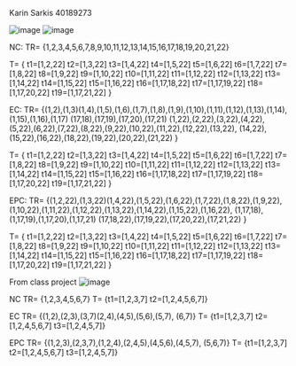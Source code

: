 Karin Sarkis 40189273

![image](https://github.com/SOEN345-WINTER2024/cfg-graph-lab-KarinSarkis/assets/91097032/5b2c061a-a029-4ceb-9c88-2821d39e4027)
![image](https://github.com/SOEN345-WINTER2024/cfg-graph-lab-KarinSarkis/assets/91097032/cb2feeb8-38c2-46ca-9952-c8ddb9196378)

NC:
TR= {1,2,3,4,5,6,7,8,9,10,11,12,13,14,15,16,17,18,19,20,21,22}

T= {
t1=[1,2,22]
t2=[1,3,22]
t3=[1,4,22]
t4=[1,5,22]
t5=[1,6,22]
t6=[1,7,22]
t7=[1,8,22]
t8=[1,9,22]
t9=[1,10,22]
t10=[1,11,22]
t11=[1,12,22]
t12=[1,13,22]
t13=[1,14,22]
t14=[1,15,22]
t15=[1,16,22]
t16=[1,17,18,22]
t17=[1,17,19,22]
t18=[1,17,20,22]
t19=[1,17,21,22]
}

EC:
TR= {(1,2),(1,3)(1,4),(1,5),(1,6),(1,7),(1,8),(1,9),(1,10),(1,11),(1,12),(1,13),(1,14),(1,15),(1,16),(1,17)
(17,18),(17,19),(17,20),(17,21)
(1,22),(2,22),(3,22),(4,22),(5,22),(6,22),(7,22),(8,22),(9,22),(10,22),(11,22),(12,22),(13,22),
(14,22),(15,22),(16,22),(18,22),(19,22),(20,22),(21,22)
}

T= {
t1=[1,2,22]
t2=[1,3,22]
t3=[1,4,22]
t4=[1,5,22]
t5=[1,6,22]
t6=[1,7,22]
t7=[1,8,22]
t8=[1,9,22]
t9=[1,10,22]
t10=[1,11,22]
t11=[1,12,22]
t12=[1,13,22]
t13=[1,14,22]
t14=[1,15,22]
t15=[1,16,22]
t16=[1,17,18,22]
t17=[1,17,19,22]
t18=[1,17,20,22]
t19=[1,17,21,22]
}


EPC:
TR= {(1,2,22),(1,3,22)(1,4,22),(1,5,22),(1,6,22),(1,7,22),(1,8,22),(1,9,22),(1,10,22),(1,11,22),(1,12,22),(1,13,22),(1,14,22),(1,15,22),(1,16,22),
(1,17,18),(1,17,19),(1,17,20),(1,17,21)
(17,18,22),(17,19,22),(17,20,22),(17,21,22)
}

T= {
t1=[1,2,22]
t2=[1,3,22]
t3=[1,4,22]
t4=[1,5,22]
t5=[1,6,22]
t6=[1,7,22]
t7=[1,8,22]
t8=[1,9,22]
t9=[1,10,22]
t10=[1,11,22]
t11=[1,12,22]
t12=[1,13,22]
t13=[1,14,22]
t14=[1,15,22]
t15=[1,16,22]
t16=[1,17,18,22]
t17=[1,17,19,22]
t18=[1,17,20,22]
t19=[1,17,21,22]
}

From class project
![image](https://github.com/SOEN345-WINTER2024/cfg-graph-lab-KarinSarkis/assets/91097032/f309dd3a-ccc3-44b2-925d-56436857adae)

NC
TR= {1,2,3,4,5,6,7}
T= {t1=[1,2,3,7]
t2=[1,2,4,5,6,7]}

EC
TR= {(1,2),(2,3),(3,7)(2,4),(4,5),(5,6),(5,7), (6,7)}
T= {t1=[1,2,3,7]
t2=[1,2,4,5,6,7]
t3=[1,2,4,5,7]}

EPC
TR= {(1,2,3),(2,3,7),(1,2,4),(2,4,5),(4,5,6),(4,5,7), (5,6,7)}
T= {t1=[1,2,3,7]
t2=[1,2,4,5,6,7]
t3=[1,2,4,5,7]}
